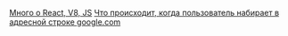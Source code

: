 


[Много о React, V8, JS](https://blog.frontend-almanac.ru/)
[Что происходит, когда пользователь набирает в адресной строке google.com](https://habr.com/ru/articles/251373/)
